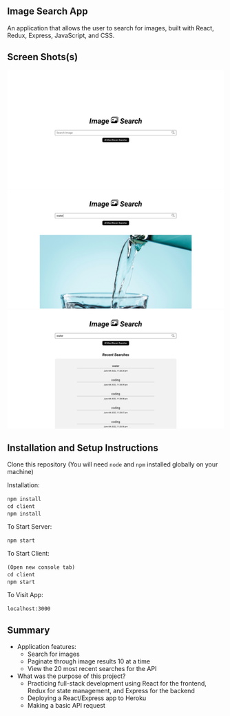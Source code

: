 ## Image Search App

An application that allows the user to search for images, built with React, Redux, Express, JavaScript, and CSS.

## Screen Shots(s)

![screenshot1](client/public/screenshot1.png)
![screenshot2](client/public/screenshot2.png)
![screenshot3](client/public/screenshot3.png)

## Installation and Setup Instructions

Clone this repository (You will need `node` and `npm` installed globally on your machine)

Installation:

`npm install`<br>
`cd client`<br>
`npm install`

To Start Server:

`npm start`

To Start Client:

`(Open new console tab)`<br>
`cd client`<br>
`npm start`

To Visit App:

`localhost:3000`

## Summary

- Application features:
    - Search for images
    - Paginate through image results 10 at a time
    - View the 20 most recent searches for the API
- What was the purpose of this project?
    - Practicing full-stack development using React for the frontend, Redux for state management, and Express for the backend
    - Deploying a React/Express app to Heroku
    - Making a basic API request